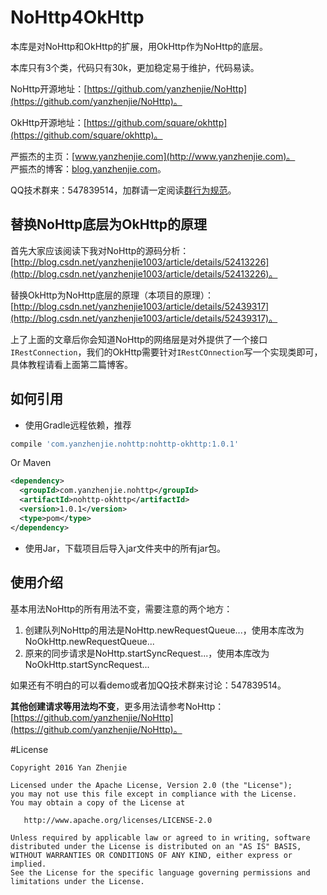 ﻿# NoHttp4OkHttp
本库是对NoHttp和OkHttp的扩展，用OkHttp作为NoHttp的底层。

本库只有3个类，代码只有30k，更加稳定易于维护，代码易读。

NoHttp开源地址：[https://github.com/yanzhenjie/NoHttp](https://github.com/yanzhenjie/NoHttp)。  

OkHttp开源地址：[https://github.com/square/okhttp](https://github.com/square/okhttp)。  

严振杰的主页：[www.yanzhenjie.com](http://www.yanzhenjie.com)。  
严振杰的博客：[blog.yanzhenjie.com](http://blog.yanzhenjie.com)。

QQ技术群来：547839514，加群请一定阅读[群行为规范](https://github.com/yanzhenjie/SkillGroupRule)。

## 替换NoHttp底层为OkHttp的原理
首先大家应该阅读下我对NoHttp的源码分析：  
[http://blog.csdn.net/yanzhenjie1003/article/details/52413226](http://blog.csdn.net/yanzhenjie1003/article/details/52413226)。  

替换OkHttp为NoHttp底层的原理（本项目的原理）：  
[http://blog.csdn.net/yanzhenjie1003/article/details/52439317](http://blog.csdn.net/yanzhenjie1003/article/details/52439317)。  

上了上面的文章后你会知道NoHttp的网络层是对外提供了一个接口`IRestConnection`，我们的OkHttp需要针对`IRestCOnnection`写一个实现类即可，具体教程请看上面第二篇博客。

## 如何引用
* 使用Gradle远程依赖，推荐
```groovy
compile 'com.yanzhenjie.nohttp:nohttp-okhttp:1.0.1'
```

Or Maven
```xml
<dependency>
  <groupId>com.yanzhenjie.nohttp</groupId>
  <artifactId>nohttp-okhttp</artifactId>
  <version>1.0.1</version>
  <type>pom</type>
</dependency>
```

* 使用Jar，下载项目后导入jar文件夹中的所有jar包。

## 使用介绍
基本用法NoHttp的所有用法不变，需要注意的两个地方：
1. 创建队列NoHttp的用法是NoHttp.newRequestQueue...，使用本库改为NoOkHttp.newRequestQueue...
2. 原来的同步请求是NoHttp.startSyncRequest...，使用本库改为NoOkHttp.startSyncRequest...

如果还有不明白的可以看demo或者加QQ技术群来讨论：547839514。

**其他创建请求等用法均不变**，更多用法请参考NoHttp：[https://github.com/yanzhenjie/NoHttp](https://github.com/yanzhenjie/NoHttp)。

#License
```text
Copyright 2016 Yan Zhenjie

Licensed under the Apache License, Version 2.0 (the "License");
you may not use this file except in compliance with the License.
You may obtain a copy of the License at

   http://www.apache.org/licenses/LICENSE-2.0

Unless required by applicable law or agreed to in writing, software
distributed under the License is distributed on an "AS IS" BASIS,
WITHOUT WARRANTIES OR CONDITIONS OF ANY KIND, either express or implied.
See the License for the specific language governing permissions and
limitations under the License.
```